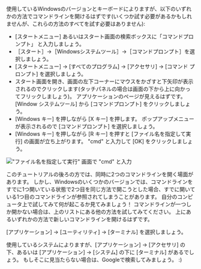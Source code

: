 <!--sec data-title="Opening: Windows" data-id="windows_prompt" data-collapse=true ces-->

使用しているWindowsのバージョンとキーボードによりますが、以下のいずれかの方法でコマンドラインを開けるはずです(いくつか試す必要があるかもしれませんが、これらの方法のすべてを試す必要はありません):

- [スタートメニュー] あるいはスタート画面の検索ボックスに「コマンドプロンプト」 と入力しましょう。
- ［スタート］→［Windowsシステムツール］→［コマンドプロンプト］を選択しましょう。
- [スタートメニュー] → [すべてのプログラム] → [アクセサリ] → [コマンド プロンプト] を選択しましょう。
- スタート画面を開き、画面の左下コーナーにマウスをかざすと下矢印が表示されるのでクリックします(タッチパネルの場合は画面の下から上に向かってフリックしましょう)。 アプリケーションのページが見えるはずです。 [Window システムツール] から [コマンドプロンプト] をクリックしましょう。
- [Windows キー] を押しながら [X キー] を押します。 ポップアップメニューが表示されるので [コマンドプロンプト] を選択しましょう。
- [Windows キー] を押しながら [R キー] を押すと [ファイル名を指定して実行] の画面が立ち上がります。 "cmd" と入力して [OK] をクリックしましょう。

!["ファイル名を指定して実行" 画面で "cmd" と入力](../python_installation/images/windows-plus-r.png)

このチュートリアルの後ろの方では、同時に2つのコマンドラインを開く場面があります。 しかし、Windowsのいくつかのバージョンでは、コマンドラインをすでに1つ開いている状態で2つ目を同じ方法で開こうとした場合、すでに開いている1つ目のコマンドラインが参照されてしまうことがあります。 自分のコンピュータ上で試してみて何が起こるか見てみましょう！ コマンドラインが一つしか開かない場合は、上のリストにある他の方法を試してみてください。 上にあるいずれかの方法で新しいコマンドラインを開けるはずです。

<!--endsec-->

<!--sec data-title="Opening: OS X" data-id="OSX_prompt" data-collapse=true ces-->

[アプリケーション] → [ユーティリティ] → [ターミナル] を選択しましょう。

<!--endsec-->

<!--sec data-title="Opening: Linux" data-id="linux_prompt" data-collapse=true ces-->

使用しているシステムによりますが、[アプリケーション] → [アクセサリ] の下、あるいは [アプリケーション] → [システム] の下に [ターミナル] があるでしょう。 もしそこに見当たらない場合は、Googleで検索してみましょう。 :)

<!--endsec-->